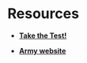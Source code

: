 # Resources

- [**Take the Test!**](http://www.cat-asvab.com)

- [**Army website**](https://www.goarmy.com/how-to-join/steps/asvab)
 